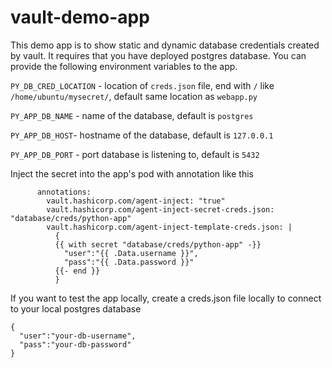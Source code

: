 # vault-demo-app

This demo app is to show static and dynamic database credentials created by vault. It requires that you have deployed postgres database. You can provide the following environment variables to the app.

`PY_DB_CRED_LOCATION` - location of `creds.json` file, end with `/` like `/home/ubuntu/mysecret/`, default same location as `webapp.py`

`PY_APP_DB_NAME` - name of the database, default is `postgres`

`PY_APP_DB_HOST`- hostname of the database, default is `127.0.0.1`

`PY_APP_DB_PORT` - port database is listening to, default is `5432`


Inject the secret into the app's pod with annotation like this
```
      annotations:     
        vault.hashicorp.com/agent-inject: "true"
        vault.hashicorp.com/agent-inject-secret-creds.json: "database/creds/python-app"
        vault.hashicorp.com/agent-inject-template-creds.json: |
          {
          {{ with secret "database/creds/python-app" -}}
            "user":"{{ .Data.username }}", 
            "pass":"{{ .Data.password }}"
          {{- end }}
          }
```
If you want to test the app locally, create a creds.json file locally to connect to your local postgres database
```
{
  "user":"your-db-username", 
  "pass":"your-db-password"
}
```
